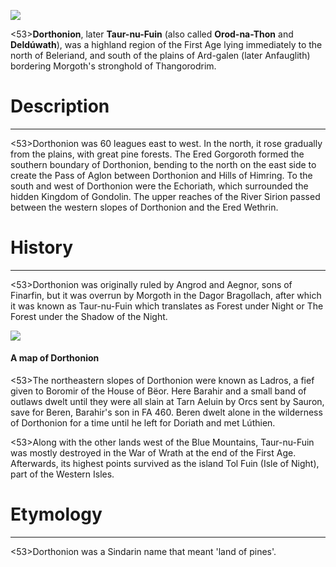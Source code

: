![](dorthonion/1.jpg)

<53>**Dorthonion**, later **Taur-nu-Fuin** (also called **Orod-na-Thon** and **Deldúwath**), was a highland region of the First Age lying immediately to the north of Beleriand, and south of the plains of Ard-galen (later Anfauglith) bordering Morgoth's stronghold of Thangorodrim.

# Description
---

<53>Dorthonion was 60 leagues east to west. In the north, it rose gradually from the plains, with great pine forests. The Ered Gorgoroth formed the southern boundary of Dorthonion, bending to the north on the east side to create the Pass of Aglon between Dorthonion and Hills of Himring. To the south and west of Dorthonion were the Echoriath, which surrounded the hidden Kingdom of Gondolin. The upper reaches of the River Sirion passed between the western slopes of Dorthonion and the Ered Wethrin.

# History
---

<53>Dorthonion was originally ruled by Angrod and Aegnor, sons of Finarfin, but it was overrun by Morgoth in the Dagor Bragollach, after which it was known as Taur-nu-Fuin which translates as Forest under Night or The Forest under the Shadow of the Night.

![](dorthonion/2.jpg)

#### A map of Dorthonion

<53>The northeastern slopes of Dorthonion were known as Ladros, a fief given to Boromir of the House of Bëor. Here Barahir and a small band of outlaws dwelt until they were all slain at Tarn Aeluin by Orcs sent by Sauron, save for Beren, Barahir's son in FA 460. Beren dwelt alone in the wilderness of Dorthonion for a time until he left for Doriath and met Lúthien.

<53>Along with the other lands west of the Blue Mountains, Taur-nu-Fuin was mostly destroyed in the War of Wrath at the end of the First Age. Afterwards, its highest points survived as the island Tol Fuin (Isle of Night), part of the Western Isles.

# Etymology

---

<53>Dorthonion was a Sindarin name that meant 'land of pines'.
